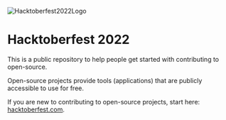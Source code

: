 ![Hacktoberfest2022Logo](https://external-preview.redd.it/d_6uprRJpBPS9-1ExJsjCWbbrQrHg8V1DxvTmCsSpH0.jpg?auto=webp&s=1643c642c980eef1048d3cf12950de91a9a7c6db)

# Hacktoberfest 2022

This is a public repository to help people get started with contributing to open-source.

Open-source projects provide tools (applications) that are publicly accessible to use for free.

If you are new to contributing to open-source projects, start here: [hacktoberfest.com](https://hacktoberfest.com).
